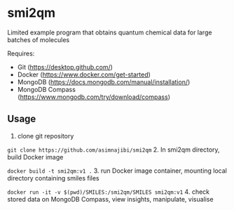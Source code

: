 # smi2qm
Limited example program that obtains quantum chemical data for large batches of molecules

Requires:
- Git (https://desktop.github.com/)
- Docker (https://www.docker.com/get-started)
- MongoDB (https://docs.mongodb.com/manual/installation/)
- MongoDB Compass (https://www.mongodb.com/try/download/compass) 

## Usage
1. clone git repository

```git clone https://github.com/asimnajibi/smi2qm```
2. In smi2qm directory, build Docker image

```docker build -t smi2qm:v1 .```
3. run Docker image container, mounting local directory containing smiles files

```docker run -it -v $(pwd)/SMILES:/smi2qm/SMILES smi2qm:v1```
4. check stored data on MongoDB Compass, view insights, manipulate, visualise
